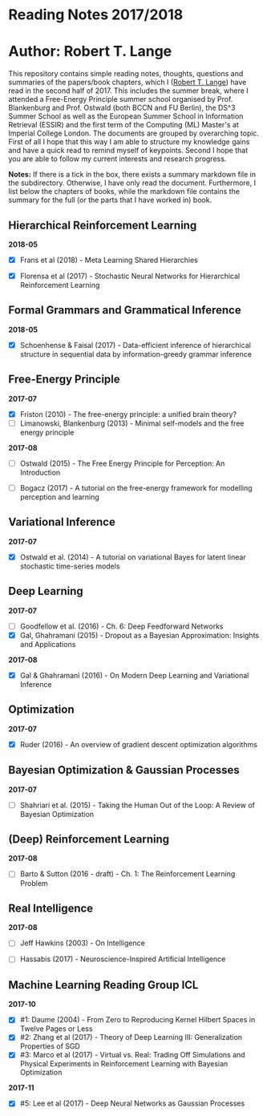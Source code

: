 # Reading Notes 2017/2018
# Author: Robert T. Lange

This repository contains simple reading notes, thoughts, questions and summaries of the papers/book chapters, which I ([Robert T. Lange](www.rob-lange.com)) have read in the second half of 2017. This includes the summer break, where I attended a Free-Energy Principle summer school organised by Prof. Blankenburg and Prof. Ostwald (both BCCN and FU Berlin), the DS^3 Summer School as well as the European Summer School in Information Retrieval (ESSIR) and the first term of the Computing (ML) Master's at Imperial College London. The documents are grouped by overarching topic. First of all I hope that this way I am able to structure my knowledge gains and have a quick read to remind myself of keypoints. Second I hope that you are able to follow my current interests and research progress. 

**Notes:** If there is a tick in the box, there exists a summary markdown file in the subdirectory. Otherwise, I have only read the document. Furthermore, I list below the chapters of books, while the markdown file contains the summary for the full (or the parts that I have worked in) book.


## Hierarchical Reinforcement Learning

**2018-05**

* [x]	Frans et al (2018) - Meta Learning Shared Hierarchies
* [x]	Florensa et al (2017) - Stochastic Neural Networks for Hierarchical Reinforcement Learning


## Formal Grammars and Grammatical Inference

**2018-05**

* [x] Schoenhense & Faisal (2017) - Data-efficient inference of hierarchical structure in sequential data by information-greedy grammar inference

## Free-Energy Principle

**2017-07**

* [x] Friston (2010) - The free-energy principle: a unified brain theory?
* [ ] Limanowski, Blankenburg (2013) - Minimal self-models and the free energy principle

**2017-08**

* [ ] Ostwald (2015) - The Free Energy Principle for Perception: An Introduction
* [ ] Bogacz (2017) - A tutorial on the free-energy framework for modelling perception and learning


## Variational Inference

**2017-07**

* [x] Ostwald et al. (2014) - A tutorial on variational Bayes for latent linear stochastic time-series models



## Deep Learning

**2017-07**

* [ ] Goodfellow et al. (2016) - Ch. 6: Deep Feedforward Networks
* [x] Gal, Ghahramani (2015) - Dropout as a Bayesian Approximation: Insights and Applications

**2017-08**

* [x] Gal & Ghahramani (2016) - On Modern Deep Learning and Variational Inference


## Optimization

**2017-07**

* [x] Ruder (2016) - An overview of gradient descent optimization algorithms



## Bayesian Optimization & Gaussian Processes

**2017-07**

* [ ] Shahriari et al. (2015) - Taking the Human Out of the Loop: A Review of Bayesian Optimization


		
## (Deep) Reinforcement Learning

**2017-08**

* [ ] Barto & Sutton (2016 - draft) - Ch. 1: The Reinforcement Learning Problem


## Real Intelligence

**2017-08**

* [ ] Jeff Hawkins (2003) - On Intelligence
* [ ] Hassabis (2017) - Neuroscience-Inspired Artificial Intelligence


## Machine Learning Reading Group ICL

**2017-10**

* [x] #1: Daume (2004) - From Zero to Reproducing Kernel Hilbert Spaces in Twelve Pages or Less
* [x] #2: Zhang et al (2017) - Theory of Deep Learning III: Generalization Properties of SGD
* [x] #3: Marco et al (2017) - Virtual vs. Real: Trading Off Simulations and Physical Experiments in Reinforcement Learning with Bayesian Optimization

**2017-11**

* [x] #5: Lee et al (2017) - Deep Neural Networks as Gaussian Processes